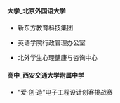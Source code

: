 #### 大学_北京外国语大学

- 新东方教育科技集团

- 英语学院行政管理办公室

- 北外学生心理健康与咨询中心


#### 高中_西安交通大学附属中学

- “爱·创·造”电子工程设计创客挑战赛
[](pic/s_s_October-2014.jpg)